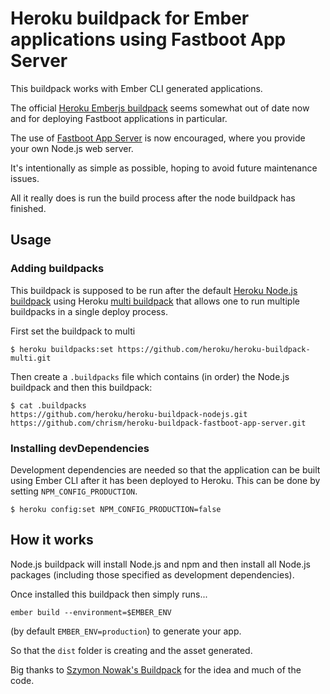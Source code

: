 Heroku buildpack for Ember applications using Fastboot App Server
=================================================================

This buildpack works with Ember CLI generated applications.

The official [Heroku Emberjs buildpack](https://www.heroku.com/emberjs) seems somewhat out of date now and for deploying Fastboot applications in particular.

The use of [Fastboot App Server](https://github.com/ember-fastboot/fastboot-app-server) is now encouraged, where you provide your own Node.js web server.

It's intentionally as simple as possible, hoping to avoid future maintenance issues.

All it really does is run the build process after the node buildpack has finished.

## Usage

### Adding buildpacks

This buildpack is supposed to be run after the default [Heroku Node.js  buildpack](https://github.com/heroku/heroku-buildpack-nodejs) using Heroku [multi buildpack](https://github.com/heroku/heroku-buildpack-multi) that allows one to run multiple buildpacks in a single deploy process.

First set the buildpack to multi

```
$ heroku buildpacks:set https://github.com/heroku/heroku-buildpack-multi.git
```

Then create a `.buildpacks` file which contains (in order) the Node.js buildpack and then this buildpack:
```
$ cat .buildpacks
https://github.com/heroku/heroku-buildpack-nodejs.git
https://github.com/chrism/heroku-buildpack-fastboot-app-server.git
```

### Installing devDependencies

Development dependencies are needed so that the application can be built using Ember CLI after it has been deployed to Heroku. This can be done by setting `NPM_CONFIG_PRODUCTION`.

```
$ heroku config:set NPM_CONFIG_PRODUCTION=false
```

## How it works

Node.js buildpack will install Node.js and npm and then install all Node.js packages (including those specified as development dependencies).

Once installed this buildpack then simply runs...

```
ember build --environment=$EMBER_ENV
```
(by default `EMBER_ENV=production`) to generate your app.

So that the `dist` folder is creating and the asset generated.

Big thanks to [Szymon Nowak's Buildpack](https://github.com/szimek/heroku-buildpack-ember-cli-without-webserver) for the idea and much of the code.
